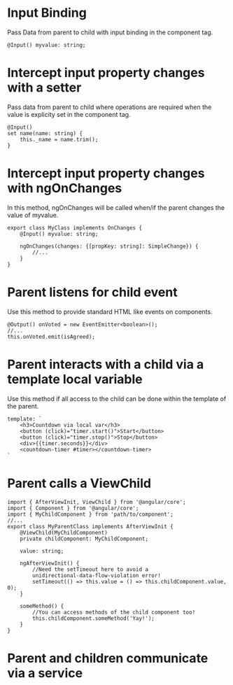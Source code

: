 # Input Binding
Pass Data from parent to child with input binding in the component tag.
```
@Input() myvalue: string;
```

# Intercept input property changes with a setter
Pass data from parent to child where operations are required when the
value is explicity set in the component tag.
```
@Input()
set name(name: string) {
	this._name = name.trim();
}
```

# Intercept input property changes with ngOnChanges
In this method, ngOnChanges will be called when/if the parent changes
the value of myvalue.

```
export class MyClass implements OnChanges {
	@Input() myvalue: string;
	
	ngOnChanges(changes: {[propKey: string]: SimpleChange}) {
		//...
	}
}
```

# Parent listens for child event
Use this method to provide standard HTML like events on components.
```
@Output() onVoted = new EventEmitter<boolean>();
//...
this.onVoted.emit(isAgreed);
```


# Parent interacts with a child via a template local variable
Use this method if all access to the child can be done within the
template of the parent.
```
template: `
	<h3>Countdown via local var</h3>
	<button (click)="timer.start()">Start</button>
	<button (click)="timer.stop()">Stop</button>
	<div>{{timer.seconds}}</div>
	<countdown-timer #timer></countdown-timer>
`
```


# Parent calls a ViewChild

```
import { AfterViewInit, ViewChild } from '@angular/core';
import { Component } from '@angular/core';
import { MyChildComponent } from 'path/to/component';
//...
export class MyParentClass implements AfterViewInit {
	@ViewChild(MyChildComponent)
	private childComponent: MyChildComponent;
	
	value: string;
	
	ngAfterViewInit() {
		//Need the setTimeout here to avoid a
		unidirectional-data-flow-violation error!
		setTimeout(() => this.value = () => this.childComponent.value, 0);
	}
	
	someMethod() {
		//You can access methods of the child component too!
		this.childComponent.someMethod('Yay!');
	}
}
```


# Parent and children communicate via a service

